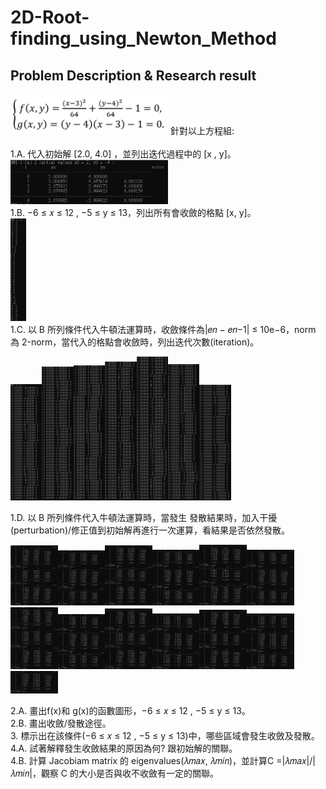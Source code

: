 # 2D-Root-finding_using_Newton_Method

## Problem Description & Research result
 <img src="README_IMG/problem.png" width="50%">
針對以上方程組:<br><br>
1.A. 代入初始解 [2.0, 4.0] ，並列出迭代過程中的 [x , y]。 <br>
<img src="README_IMG/1-1a.PNG" width="50%"> <br>
1.B. −6 ≤ 𝑥 ≤ 12 , −5 ≤ y ≤ 13，列出所有會收斂的格點 [x, y]。 <br>
<img src="README_IMG/1-1b.PNG" width="5%"> <br>
1.C. 以 B 所列條件代入牛頓法運算時，收斂條件為|𝑒𝑛 − 𝑒𝑛−1| ≤ 10e−6，norm 為 2-norm，當代入的格點會收斂時，列出迭代次數(iteration)。 <br>

<img src="README_IMG/1-1c(1).PNG" width="10%"><img src="README_IMG/1-1c(2).PNG" width="10%"><img src="README_IMG/1-1c(3).PNG" width="10%"><img src="README_IMG/1-1c(4).PNG" width="10%"><img src="README_IMG/1-1c(5).PNG" width="10%"><img src="README_IMG/1-1c(6).PNG" width="10%"><img src="README_IMG/1-1c(7).PNG" width="10%">

1.D. 以 B 所列條件代入牛頓法運算時，當發生 發散結果時，加入干擾(perturbation)/修正值到初始解再進行一次運算，看結果是否依然發散。 <br>

<img src="README_IMG/1-1d(1).PNG" width="15%"><img src="README_IMG/1-1d(2).PNG" width="15%"><img src="README_IMG/1-1d(3).PNG" width="15%"><img src="README_IMG/1-1d(4).PNG" width="15%"><img src="README_IMG/1-1d(5).PNG" width="15%"><img src="README_IMG/1-1d(6).PNG" width="15%"><img src="README_IMG/1-1d(7).PNG" width="15%"><img src="README_IMG/1-1d(8).PNG" width="15%"><img src="README_IMG/1-1d(9).PNG" width="15%"><img src="README_IMG/1-1d(10).PNG" width="15%"><img src="README_IMG/1-1d(11).PNG" width="15%"><img src="README_IMG/1-1d(12).PNG" width="15%"><img src="README_IMG/1-1d(13).PNG" width="15%">

2.A. 畫出f(x)和 g(x)的函數圖形，−6 ≤ 𝑥 ≤ 12 , −5 ≤ y ≤ 13。 <br>
2.B. 畫出收斂/發散途徑。 <br>
3.   標示出在該條件(−6 ≤ 𝑥 ≤ 12 , −5 ≤ y ≤ 13)中，哪些區域會發生收斂及發散。 <br>
4.A. 試著解釋發生收斂結果的原因為何? 跟初始解的關聯。 <br>
4.B. 計算 Jacobiam matrix 的 eigenvalues(𝜆𝑚𝑎𝑥, 𝜆𝑚𝑖𝑛)，並計算C =|𝜆𝑚𝑎𝑥|/|𝜆𝑚𝑖𝑛|，觀察 C 的大小是否與收不收斂有一定的關聯。
